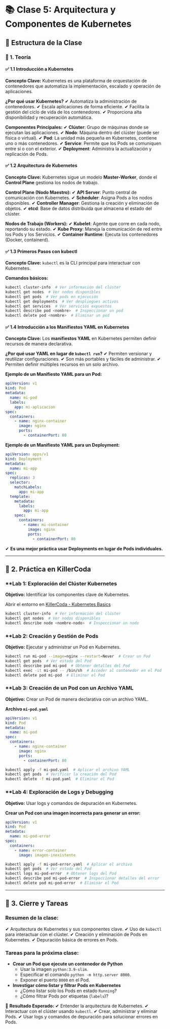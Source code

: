 # 📚 Clase 5: Arquitectura y Componentes de Kubernetes

## 🔹 Estructura de la Clase

### 🔸 1. Teoría

#### ✅ 1.1 Introducción a Kubernetes

**Concepto Clave:**
Kubernetes es una plataforma de orquestación de contenedores que automatiza la implementación, escalado y operación de aplicaciones.

**¿Por qué usar Kubernetes?**
✔ Automatiza la administración de contenedores.
✔ Escala aplicaciones de forma eficiente.
✔ Facilita la gestión del ciclo de vida de los contenedores.
✔ Proporciona alta disponibilidad y recuperación automática.

**Componentes Principales:**
✔ **Clúster**: Grupo de máquinas donde se ejecutan las aplicaciones.
✔ **Nodo**: Máquina dentro del clúster (puede ser física o virtual).
✔ **Pod**: La unidad más pequeña en Kubernetes, contiene uno o más contenedores.
✔ **Service**: Permite que los Pods se comuniquen entre sí o con el exterior.
✔ **Deployment**: Administra la actualización y replicación de Pods.

#### ✅ 1.2 Arquitectura de Kubernetes

**Concepto Clave:**
Kubernetes sigue un modelo **Master-Worker**, donde el **Control Plane** gestiona los nodos de trabajo.

**Control Plane (Nodo Maestro):**
✔ **API Server**: Punto central de comunicación con Kubernetes.
✔ **Scheduler**: Asigna Pods a los nodos disponibles.
✔ **Controller Manager**: Gestiona la creación y eliminación de objetos.
✔ **etcd**: Base de datos distribuida que almacena el estado del clúster.

**Nodos de Trabajo (Workers):**
✔ **Kubelet**: Agente que corre en cada nodo, reportando su estado.
✔ **Kube Proxy**: Maneja la comunicación de red entre los Pods y los Servicios.
✔ **Container Runtime**: Ejecuta los contenedores (Docker, containerd).

#### ✅ 1.3 Primeros Pasos con kubectl

**Concepto Clave:**
`kubectl` es la CLI principal para interactuar con Kubernetes.

**Comandos básicos:**
```sh
kubectl cluster-info  # Ver información del clúster
kubectl get nodes  # Ver nodos disponibles
kubectl get pods  # Ver pods en ejecución
kubectl get deployments  # Ver despliegues activos
kubectl get services  # Ver servicios expuestos
kubectl describe pod <nombre>  # Inspeccionar un pod
kubectl delete pod <nombre>  # Eliminar un pod
```

#### ✅ 1.4 Introducción a los Manifiestos YAML en Kubernetes

**Concepto Clave:**
Los **manifiestos YAML** en Kubernetes permiten definir recursos de manera declarativa.

**¿Por qué usar YAML en lugar de `kubectl run`?**
✔ Permiten versionar y reutilizar configuraciones.
✔ Son más portables y fáciles de administrar.
✔ Permiten definir múltiples recursos en un solo archivo.

**Ejemplo de un Manifiesto YAML para un Pod:**
```yaml
apiVersion: v1
kind: Pod
metadata:
  name: mi-pod
  labels:
    app: mi-aplicacion
spec:
  containers:
    - name: nginx-container
      image: nginx
      ports:
        - containerPort: 80
```

**Ejemplo de un Manifiesto YAML para un Deployment:**
```yaml
apiVersion: apps/v1
kind: Deployment
metadata:
  name: mi-app
spec:
  replicas: 3
  selector:
    matchLabels:
      app: mi-app
  template:
    metadata:
      labels:
        app: mi-app
    spec:
      containers:
        - name: mi-container
          image: nginx
          ports:
            - containerPort: 80
```
✔ **Es una mejor práctica usar Deployments en lugar de Pods individuales.**

---

## 🔹 2. Práctica en KillerCoda

### **Lab 1: Exploración del Clúster Kubernetes

**Objetivo:** Identificar los componentes clave de Kubernetes.

Abrir el entorno en [KillerCoda - Kubernetes Basics](https://killercoda.com/playgrounds/scenario/kubernetes-basics)

```sh
kubectl cluster-info  # Ver información del clúster
kubectl get nodes  # Ver nodos disponibles
kubectl describe node <nombre-nodo>  # Inspeccionar un nodo
```

### **Lab 2: Creación y Gestión de Pods

**Objetivo:** Ejecutar y administrar un Pod en Kubernetes.

```sh
kubectl run mi-pod --image=nginx --restart=Never  # Crear un Pod
kubectl get pods  # Ver estado del Pod
kubectl describe pod mi-pod  # Obtener detalles del Pod
kubectl exec -it mi-pod -- /bin/sh  # Acceder al contenedor en el Pod
kubectl delete pod mi-pod  # Eliminar el Pod
```

### **Lab 3: Creación de un Pod con un Archivo YAML

**Objetivo:** Crear un Pod de manera declarativa con un archivo YAML.

**Archivo `mi-pod.yaml`**
```yaml
apiVersion: v1
kind: Pod
metadata:
  name: mi-pod
spec:
  containers:
    - name: nginx-container
      image: nginx
      ports:
        - containerPort: 80
```

```sh
kubectl apply -f mi-pod.yaml  # Aplicar el archivo YAML
kubectl get pods  # Verificar la creación del Pod
kubectl delete -f mi-pod.yaml  # Eliminar el Pod
```

### **Lab 4: Exploración de Logs y Debugging

**Objetivo:** Usar logs y comandos de depuración en Kubernetes.

**Crear un Pod con una imagen incorrecta para generar un error:**
```yaml
apiVersion: v1
kind: Pod
metadata:
  name: mi-pod-error
spec:
  containers:
    - name: error-container
      image: imagen-inexistente
```

```sh
kubectl apply -f mi-pod-error.yaml  # Aplicar el archivo
kubectl get pods  # Ver estado del Pod
kubectl logs mi-pod-error  # Obtener logs del Pod
kubectl describe pod mi-pod-error  # Inspeccionar detalles del error
kubectl delete pod mi-pod-error  # Eliminar el Pod
```

---

## 🔹 3. Cierre y Tareas

### **Resumen de la clase:**
✔ Arquitectura de Kubernetes y sus componentes clave.
✔ Uso de `kubectl` para interactuar con el clúster.
✔ Creación y eliminación de Pods en Kubernetes.
✔ Depuración básica de errores en Pods.

### **Tareas para la próxima clase:**
- **Crear un Pod que ejecute un contenedor de Python**
  - Usar la imagen `python:3.9-slim`.
  - Especificar el comando `python -m http.server 8000`.
  - Exponer el puerto `8000` en el Pod.
- **Investigar cómo listar y filtrar Pods en Kubernetes**
  - ¿Cómo listar solo los Pods en estado `Running`?
  - ¿Cómo filtrar Pods por etiquetas (`labels`)?

🎯 **Resultado Esperado:**
✔ Entender la arquitectura de Kubernetes.
✔ Interactuar con el clúster usando `kubectl`.
✔ Crear, administrar y eliminar Pods.
✔ Usar logs y comandos de depuración para solucionar errores en Pods.